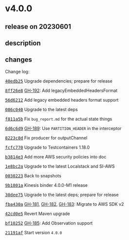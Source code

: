 # v4.0.0

## release on 20230601
## description
## changes
Change log:

<a class="commit-link" data-hovercard-type="commit" data-hovercard-url="https://github.com/spring-cloud/spring-cloud-stream-binder-aws-kinesis/commit/40edb25251be97c720c05633fdf7e31f516696b7/hovercard" href="https://github.com/spring-cloud/spring-cloud-stream-binder-aws-kinesis/commit/40edb25251be97c720c05633fdf7e31f516696b7"><tt>40edb25</tt></a> Upgrade dependencies; prepare for release  

<a class="commit-link" data-hovercard-type="commit" data-hovercard-url="https://github.com/spring-cloud/spring-cloud-stream-binder-aws-kinesis/commit/8ff26e8dfc2b2da76c849d9742cad83b4c979928/hovercard" href="https://github.com/spring-cloud/spring-cloud-stream-binder-aws-kinesis/commit/8ff26e8dfc2b2da76c849d9742cad83b4c979928"><tt>8ff26e8</tt></a> <a class="issue-link js-issue-link" data-error-text="Failed to load title" data-id="1714260261" data-permission-text="Title is private" data-url="https://github.com/spring-cloud/spring-cloud-stream-binder-aws-kinesis/issues/192" data-hovercard-type="issue" data-hovercard-url="/spring-cloud/spring-cloud-stream-binder-aws-kinesis/issues/192/hovercard" href="https://github.com/spring-cloud/spring-cloud-stream-binder-aws-kinesis/issues/192">GH-192</a>: Add legacyEmbeddedHeadersFormat  

<a class="commit-link" data-hovercard-type="commit" data-hovercard-url="https://github.com/spring-cloud/spring-cloud-stream-binder-aws-kinesis/commit/56d6212e13f885907d04895256ef1f2b4486c91b/hovercard" href="https://github.com/spring-cloud/spring-cloud-stream-binder-aws-kinesis/commit/56d6212e13f885907d04895256ef1f2b4486c91b"><tt>56d6212</tt></a> Add legacy embedded headers format support  

<a class="commit-link" data-hovercard-type="commit" data-hovercard-url="https://github.com/spring-cloud/spring-cloud-stream-binder-aws-kinesis/commit/086c040e7e8839e17218ac43c3273cd69937f366/hovercard" href="https://github.com/spring-cloud/spring-cloud-stream-binder-aws-kinesis/commit/086c040e7e8839e17218ac43c3273cd69937f366"><tt>086c040</tt></a> Upgrade to the latest deps  

<a class="commit-link" data-hovercard-type="commit" data-hovercard-url="https://github.com/spring-cloud/spring-cloud-stream-binder-aws-kinesis/commit/f811a5b5ebb659902415fdf868cc6be67da0173c/hovercard" href="https://github.com/spring-cloud/spring-cloud-stream-binder-aws-kinesis/commit/f811a5b5ebb659902415fdf868cc6be67da0173c"><tt>f811a5b</tt></a> Fix <code>bug_report.md</code> for the actual state things  

<a class="commit-link" data-hovercard-type="commit" data-hovercard-url="https://github.com/spring-cloud/spring-cloud-stream-binder-aws-kinesis/commit/6d6c6d961bb41f18949a33d6192821860f8943d2/hovercard" href="https://github.com/spring-cloud/spring-cloud-stream-binder-aws-kinesis/commit/6d6c6d961bb41f18949a33d6192821860f8943d2"><tt>6d6c6d9</tt></a> <a class="issue-link js-issue-link" data-error-text="Failed to load title" data-id="1674849165" data-permission-text="Title is private" data-url="https://github.com/spring-cloud/spring-cloud-stream-binder-aws-kinesis/issues/189" data-hovercard-type="issue" data-hovercard-url="/spring-cloud/spring-cloud-stream-binder-aws-kinesis/issues/189/hovercard" href="https://github.com/spring-cloud/spring-cloud-stream-binder-aws-kinesis/issues/189">GH-189</a>: Use <code>PARTITION_HEADER</code> in the interceptor  

<a class="commit-link" data-hovercard-type="commit" data-hovercard-url="https://github.com/spring-cloud/spring-cloud-stream-binder-aws-kinesis/commit/8223c8d3f7874ffddd2335b9491c6745cf817dc9/hovercard" href="https://github.com/spring-cloud/spring-cloud-stream-binder-aws-kinesis/commit/8223c8d3f7874ffddd2335b9491c6745cf817dc9"><tt>8223c8d</tt></a> Fix producer for outputChannel  

<a class="commit-link" data-hovercard-type="commit" data-hovercard-url="https://github.com/spring-cloud/spring-cloud-stream-binder-aws-kinesis/commit/fcfc770557f41d027ff8b5794020c0108385cf0b/hovercard" href="https://github.com/spring-cloud/spring-cloud-stream-binder-aws-kinesis/commit/fcfc770557f41d027ff8b5794020c0108385cf0b"><tt>fcfc770</tt></a> Upgrade to Testcontainers 1.18.0  

<a class="commit-link" data-hovercard-type="commit" data-hovercard-url="https://github.com/spring-cloud/spring-cloud-stream-binder-aws-kinesis/commit/b3814e322149f270d918956eeacfb974bee9c640/hovercard" href="https://github.com/spring-cloud/spring-cloud-stream-binder-aws-kinesis/commit/b3814e322149f270d918956eeacfb974bee9c640"><tt>b3814e3</tt></a> Add more AWS security policies into doc  

<a class="commit-link" data-hovercard-type="commit" data-hovercard-url="https://github.com/spring-cloud/spring-cloud-stream-binder-aws-kinesis/commit/1e8bc2a5f433f86057de8df6070c13a14226c24d/hovercard" href="https://github.com/spring-cloud/spring-cloud-stream-binder-aws-kinesis/commit/1e8bc2a5f433f86057de8df6070c13a14226c24d"><tt>1e8bc2a</tt></a> Upgrade to the latest Localstack and SI-AWS  

<a class="commit-link" data-hovercard-type="commit" data-hovercard-url="https://github.com/spring-cloud/spring-cloud-stream-binder-aws-kinesis/commit/003022381c167a85f81a28dfcba6f1c906a7e7fd/hovercard" href="https://github.com/spring-cloud/spring-cloud-stream-binder-aws-kinesis/commit/003022381c167a85f81a28dfcba6f1c906a7e7fd"><tt>0030223</tt></a> Back to snapshots  

<a class="commit-link" data-hovercard-type="commit" data-hovercard-url="https://github.com/spring-cloud/spring-cloud-stream-binder-aws-kinesis/commit/9b1801a84983f06a2d0ed21e6425f406f5e3a666/hovercard" href="https://github.com/spring-cloud/spring-cloud-stream-binder-aws-kinesis/commit/9b1801a84983f06a2d0ed21e6425f406f5e3a666"><tt>9b1801a</tt></a> Kinesis binder 4.0.0-M1 release  

<a class="commit-link" data-hovercard-type="commit" data-hovercard-url="https://github.com/spring-cloud/spring-cloud-stream-binder-aws-kinesis/commit/30dee7592642ad46b35b8c4b5a823a74ab8e9723/hovercard" href="https://github.com/spring-cloud/spring-cloud-stream-binder-aws-kinesis/commit/30dee7592642ad46b35b8c4b5a823a74ab8e9723"><tt>30dee75</tt></a> Upgrade to the latest deps; prepare for release  

<a class="commit-link" data-hovercard-type="commit" data-hovercard-url="https://github.com/spring-cloud/spring-cloud-stream-binder-aws-kinesis/commit/fba430a4b03fb229fcdc05fef42e356ce7f3a36d/hovercard" href="https://github.com/spring-cloud/spring-cloud-stream-binder-aws-kinesis/commit/fba430a4b03fb229fcdc05fef42e356ce7f3a36d"><tt>fba430a</tt></a> <a class="issue-link js-issue-link" data-error-text="Failed to load title" data-id="1519140029" data-permission-text="Title is private" data-url="https://github.com/spring-cloud/spring-cloud-stream-binder-aws-kinesis/issues/181" data-hovercard-type="issue" data-hovercard-url="/spring-cloud/spring-cloud-stream-binder-aws-kinesis/issues/181/hovercard" href="https://github.com/spring-cloud/spring-cloud-stream-binder-aws-kinesis/issues/181">GH-181</a>, <a class="issue-link js-issue-link" data-error-text="Failed to load title" data-id="1519140782" data-permission-text="Title is private" data-url="https://github.com/spring-cloud/spring-cloud-stream-binder-aws-kinesis/issues/182" data-hovercard-type="issue" data-hovercard-url="/spring-cloud/spring-cloud-stream-binder-aws-kinesis/issues/182/hovercard" href="https://github.com/spring-cloud/spring-cloud-stream-binder-aws-kinesis/issues/182">GH-182</a>, <a class="issue-link js-issue-link" data-error-text="Failed to load title" data-id="1519142324" data-permission-text="Title is private" data-url="https://github.com/spring-cloud/spring-cloud-stream-binder-aws-kinesis/issues/183" data-hovercard-type="issue" data-hovercard-url="/spring-cloud/spring-cloud-stream-binder-aws-kinesis/issues/183/hovercard" href="https://github.com/spring-cloud/spring-cloud-stream-binder-aws-kinesis/issues/183">GH-183</a>: Migrate to AWS SDK v2  

<a class="commit-link" data-hovercard-type="commit" data-hovercard-url="https://github.com/spring-cloud/spring-cloud-stream-binder-aws-kinesis/commit/42cd0e50ba02502a625e3ba127aaa4541814f4d3/hovercard" href="https://github.com/spring-cloud/spring-cloud-stream-binder-aws-kinesis/commit/42cd0e50ba02502a625e3ba127aaa4541814f4d3"><tt>42cd0e5</tt></a> Revert Maven upgrade  

<a class="commit-link" data-hovercard-type="commit" data-hovercard-url="https://github.com/spring-cloud/spring-cloud-stream-binder-aws-kinesis/commit/bf102527a3866f0f754d73c09d638c181b13da06/hovercard" href="https://github.com/spring-cloud/spring-cloud-stream-binder-aws-kinesis/commit/bf102527a3866f0f754d73c09d638c181b13da06"><tt>bf10252</tt></a> <a class="issue-link js-issue-link" data-error-text="Failed to load title" data-id="1566813297" data-permission-text="Title is private" data-url="https://github.com/spring-cloud/spring-cloud-stream-binder-aws-kinesis/issues/185" data-hovercard-type="issue" data-hovercard-url="/spring-cloud/spring-cloud-stream-binder-aws-kinesis/issues/185/hovercard" href="https://github.com/spring-cloud/spring-cloud-stream-binder-aws-kinesis/issues/185">GH-185</a>: Add Observation support  

<a class="commit-link" data-hovercard-type="commit" data-hovercard-url="https://github.com/spring-cloud/spring-cloud-stream-binder-aws-kinesis/commit/21191af63e19897f1e68eea9745e2d0b285a0d41/hovercard" href="https://github.com/spring-cloud/spring-cloud-stream-binder-aws-kinesis/commit/21191af63e19897f1e68eea9745e2d0b285a0d41"><tt>21191af</tt></a> Start version <code>4.0.0</code>

